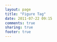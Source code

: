```yaml
---
layout: page
title: "Figure Tag"
date: 2011-07-22 09:15
comments: true
sharing: true
footer: true
---
```

